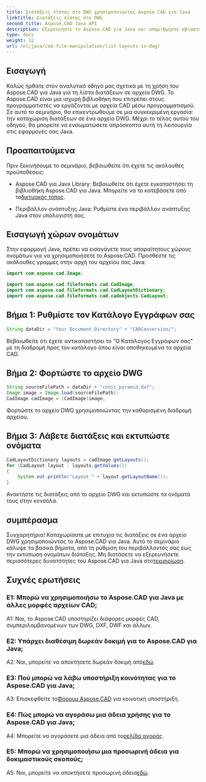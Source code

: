 ```yaml
---
title: Διατάξεις λίστας στο DWG χρησιμοποιώντας Aspose.CAD για Java
linktitle: Διατάξεις λίστας στο DWG
second_title: Aspose.CAD Java API
description: Εξερευνήστε το Aspose.CAD για Java και απαριθμήστε αβίαστα διατάξεις σε αρχεία DWG. Ενσωματώστε ισχυρή λειτουργικότητα CAD στις εφαρμογές σας Java.
type: docs
weight: 12
url: /el/java/cad-file-manipulation/list-layouts-in-dwg/
---
```

## Εισαγωγή

Καλώς ήρθατε στον αναλυτικό οδηγό μας σχετικά με τη χρήση του Aspose.CAD για Java για τη λίστα διατάξεων σε αρχεία DWG. Το Aspose.CAD είναι μια ισχυρή βιβλιοθήκη που επιτρέπει στους προγραμματιστές να εργάζονται με αρχεία CAD μέσω προγραμματισμού. Σε αυτό το σεμινάριο, θα επικεντρωθούμε σε μια συγκεκριμένη εργασία: την καταχώριση διατάξεων σε ένα αρχείο DWG. Μέχρι το τέλος αυτού του οδηγού, θα μπορείτε να ενσωματώσετε απρόσκοπτα αυτή τη λειτουργία στις εφαρμογές σας Java.

## Προαπαιτούμενα

Πριν ξεκινήσουμε το σεμινάριο, βεβαιωθείτε ότι έχετε τις ακόλουθες προϋποθέσεις:

-  Aspose.CAD για Java Library: Βεβαιωθείτε ότι έχετε εγκαταστήσει τη βιβλιοθήκη Aspose.CAD για Java. Μπορείτε να το κατεβάσετε από το[δικτυακός τόπος](https://releases.aspose.com/cad/java/).

- Περιβάλλον ανάπτυξης Java: Ρυθμίστε ένα περιβάλλον ανάπτυξης Java στον υπολογιστή σας.

## Εισαγωγή χώρων ονομάτων

Στην εφαρμογή Java, πρέπει να εισαγάγετε τους απαραίτητους χώρους ονομάτων για να χρησιμοποιήσετε το Aspose.CAD. Προσθέστε τις ακόλουθες γραμμές στην αρχή του αρχείου σας Java:

```java
import com.aspose.cad.Image;

import com.aspose.cad.fileformats.cad.CadImage;
import com.aspose.cad.fileformats.cad.CadLayoutDictionary;
import com.aspose.cad.fileformats.cad.cadobjects.CadLayout;
```

## Βήμα 1: Ρυθμίστε τον Κατάλογο Εγγράφων σας

```java
String dataDir = "Your Document Directory" + "CADConversion/";
```

Βεβαιωθείτε ότι έχετε αντικαταστήσει το "Ο Κατάλογος Εγγράφων σας" με τη διαδρομή προς τον κατάλογο όπου είναι αποθηκευμένα τα αρχεία CAD.

## Βήμα 2: Φορτώστε το αρχείο DWG

```java
String sourceFilePath = dataDir + "conic_pyramid.dxf";
Image image = Image.load(sourceFilePath);
CadImage cadImage = (CadImage)image;
```

Φορτώστε το αρχείο DWG χρησιμοποιώντας την καθορισμένη διαδρομή αρχείου.

## Βήμα 3: Λάβετε διατάξεις και εκτυπώστε ονόματα

```java
CadLayoutDictionary layouts = cadImage.getLayouts();
for (CadLayout layout : layouts.getValues())
{
    System.out.println("Layout " + layout.getLayoutName());
}
```

Ανακτήστε τις διατάξεις από το αρχείο DWG και εκτυπώστε τα ονόματά τους στην κονσόλα.

## συμπέρασμα

 Συγχαρητήρια! Καταχωρίσατε με επιτυχία τις διατάξεις σε ένα αρχείο DWG χρησιμοποιώντας το Aspose.CAD για Java. Αυτό το σεμινάριο κάλυψε τα βασικά βήματα, από τη ρύθμιση του περιβάλλοντός σας έως την εκτύπωση ονομάτων διάταξης. Μη διστάσετε να εξερευνήσετε περισσότερες δυνατότητες του Aspose.CAD για Java στο[τεκμηρίωση](https://reference.aspose.com/cad/java/).

## Συχνές ερωτήσεις

### Ε1: Μπορώ να χρησιμοποιήσω το Aspose.CAD για Java με άλλες μορφές αρχείων CAD;

A1: Ναι, το Aspose.CAD υποστηρίζει διάφορες μορφές CAD, συμπεριλαμβανομένων των DWG, DXF, DWF και άλλων.

### Ε2: Υπάρχει διαθέσιμη δωρεάν δοκιμή για το Aspose.CAD για Java;

 A2: Ναι, μπορείτε να αποκτήσετε δωρεάν δοκιμή από[εδώ](https://releases.aspose.com/).

### Ε3: Πού μπορώ να λάβω υποστήριξη κοινότητας για το Aspose.CAD για Java;

 A3: Επισκεφθείτε το[Φόρουμ Aspose.CAD](https://forum.aspose.com/c/cad/19) για κοινοτική υποστήριξη.

### Ε4: Πώς μπορώ να αγοράσω μια άδεια χρήσης για το Aspose.CAD για Java;

 A4: Μπορείτε να αγοράσετε μια άδεια από το[σελίδα αγοράς](https://purchase.aspose.com/buy).

### Ε5: Μπορώ να χρησιμοποιήσω μια προσωρινή άδεια για δοκιμαστικούς σκοπούς;

 A5: Ναι, μπορείτε να αποκτήσετε προσωρινή άδεια[εδώ](https://purchase.aspose.com/temporary-license/).